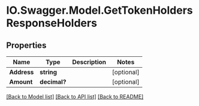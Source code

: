 # IO.Swagger.Model.GetTokenHoldersResponseHolders
## Properties

Name | Type | Description | Notes
------------ | ------------- | ------------- | -------------
**Address** | **string** |  | [optional] 
**Amount** | **decimal?** |  | [optional] 

[[Back to Model list]](../README.md#documentation-for-models) [[Back to API list]](../README.md#documentation-for-api-endpoints) [[Back to README]](../README.md)

